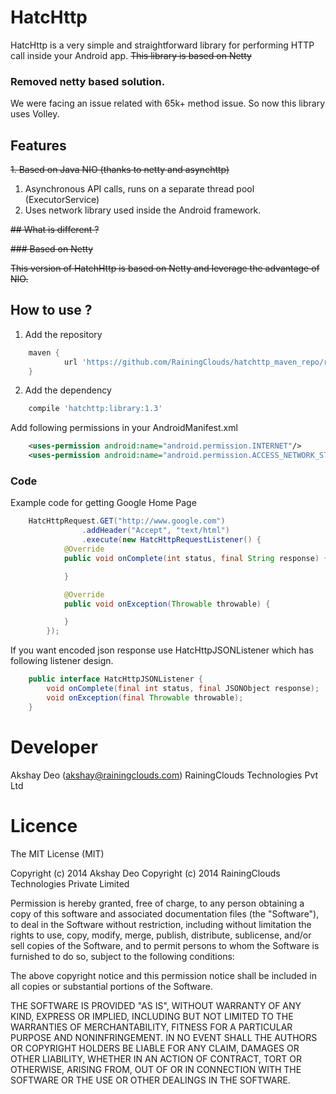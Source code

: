# HatcHttp

HatcHttp is a very simple and straightforward library for performing HTTP call inside your
Android app. ~~This library is based on Netty~~

### Removed netty based solution.

We were facing an issue related with 65k+ method issue. So now this library uses Volley.
 
## Features

~~1. Based on Java NIO (thanks to netty and asynchttp)~~

1. Asynchronous API calls, runs on a separate thread pool (ExecutorService)
2. Uses network library used inside the Android framework.

~~## What is different ?~~

~~### Based on Netty~~

~~This version of HatchHttp is based on Netty and leverage the advantage of NIO.~~

## How to use ?

1. Add the repository
```gradle
    maven {
            url 'https://github.com/RainingClouds/hatchttp_maven_repo/raw/master/'
    }
```
2. Add the dependency
```gradle
    compile 'hatchttp:library:1.3'
```
Add following permissions in your AndroidManifest.xml
```xml
    <uses-permission android:name="android.permission.INTERNET"/>
    <uses-permission android:name="android.permission.ACCESS_NETWORK_STATE"/>
```
 
### Code
Example code for getting Google Home Page
```java
    HatcHttpRequest.GET("http://www.google.com")
                .addHeader("Accept", "text/html")
                .execute(new HatcHttpRequestListener() {
            @Override
            public void onComplete(int status, final String response) {

            }

            @Override
            public void onException(Throwable throwable) {

            }
        });
```

If you want encoded json response use HatcHttpJSONListener which has following listener design.
```java
    public interface HatcHttpJSONListener {
        void onComplete(final int status, final JSONObject response);
        void onException(final Throwable throwable);
    }
```


# Developer

Akshay Deo (akshay@rainingclouds.com)
RainingClouds Technologies Pvt Ltd

# Licence 

The MIT License (MIT)

Copyright (c) 2014 Akshay Deo
Copyright (c) 2014 RainingClouds Technologies Private Limited

Permission is hereby granted, free of charge, to any person obtaining a copy of this software and associated documentation files (the "Software"), to deal in the Software without restriction, including without limitation the rights to use, copy, modify, merge, publish, distribute, sublicense, and/or sell copies of the Software, and to permit persons to whom the Software is furnished to do so, subject to the following conditions:

The above copyright notice and this permission notice shall be included in all copies or substantial portions of the Software.

THE SOFTWARE IS PROVIDED "AS IS", WITHOUT WARRANTY OF ANY KIND, EXPRESS OR IMPLIED, INCLUDING BUT NOT LIMITED TO THE WARRANTIES OF MERCHANTABILITY, FITNESS FOR A PARTICULAR PURPOSE AND NONINFRINGEMENT. IN NO EVENT SHALL THE AUTHORS OR COPYRIGHT HOLDERS BE LIABLE FOR ANY CLAIM, DAMAGES OR OTHER LIABILITY, WHETHER IN AN ACTION OF CONTRACT, TORT OR OTHERWISE, ARISING FROM, OUT OF OR IN CONNECTION WITH THE SOFTWARE OR THE USE OR OTHER DEALINGS IN THE SOFTWARE.
